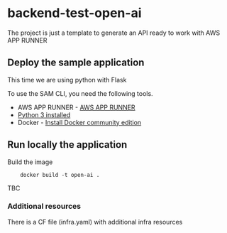 # backend-test-open-ai

The project is just a template to generate an API ready to work with  AWS APP RUNNER

## Deploy the sample application

This time we are using python with Flask

To use the SAM CLI, you need the following tools.

* AWS APP RUNNER - [AWS APP RUNNER](https://aws.amazon.com/apprunner)
* [Python 3 installed](https://www.python.org/downloads)
* Docker - [Install Docker community edition](https://hub.docker.com/search/?type=edition&offering=community)

## Run locally the application 

Build the image 
```
	docker build -t open-ai .
```
TBC 

### Additional resources 

There is a CF file (infra.yaml) with additional infra resources


